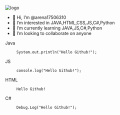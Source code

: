    ![logo](https://user-images.githubusercontent.com/84490412/121281431-d7ad8680-c912-11eb-90c5-9d8a51637b31.png)


- 👋 Hi, I’m @arena17506310
- 👀 I’m interested in JAVA,HTML,CSS,JS,C#,Python
- 🌱 I’m currently learning JAVA,JS,C#,Python
- 💞️ I’m looking to collaborate on anyone


Java

         System.out.println("Hello Github!");
  
  
JS

         console.log("Hello Github!");
  
  
HTML


         Hello Github!
  
  
C#

         Debug.Log("Hello Github!");
